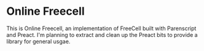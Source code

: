 # Online Freecell

This is Online Freecell, an implementation of FreeCell built with Parenscript and Preact. I'm planning to extract and clean up the Preact bits to provide a library for general usgae.

